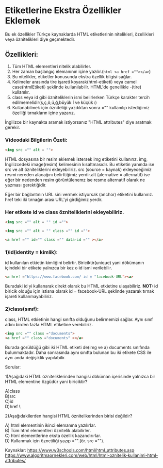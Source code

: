 # Etiketlerine Ekstra Özellikler Eklemek

Bu ek özellikler Türkçe kaynaklarda HTML etiketlerinin nitelikleri, özellikleri veya öznitelikleri diye geçmektedir.

## Özellikleri:
1. Tüm HTML elementleri nitelik alabilirler.
2. Her zaman başlangıç elemanının içine yazılır.(````html
<a href =""></a>````)
3. Bu nitelikler, etiketler konusunda ekstra özellik bilgisi sağlar.
4. Kelimeler arasında tire işareti koyarak(html-etiketi) veya camel case(htmlEtiketi) şeklinde kullanılabilir. HTML'de genellikle -(tire) kullanılır.
5. class veya id gibi özniteliklerin ismi belirlerken Türkçe karakter tercih edilmemelidir(ş,ç,ö,ü,ğ,büyük İ ve küçük ı)
6. Kullanabilmek için özniteliği yazdıktan sonra ="" kullanılıp istediğimiz özelliği tırnakların içine yazarız.

İngilizce bir kaynakta aramak istiyorsanız "HTML attributes" diye aratmak gerekir.

### Videodaki Bilgilerin Özeti:

````html
<img src ="" alt = "">
````
HTML dosyasına bir resim eklemek istersek img etiketini kullanırız. img, İngilizcedeki image(resim) kelimesinin kısaltmasıdır. Bu etiketin yanında ise src ve alt özniteliklerini ekleyebiliriz. src (source = kaynak) ekleyeceğimiz resmi nereden alacağını belirttiğimiz yerdir.alt (alernative = alternatif) ise eğer bir nedenden resim görüntülenemz ise resme alternatif olarak ne yazması gerektiğidir.

<a href =""></a>

Eğer bir bağlantının URL sini vermek istiyorsak <a> (anchor) etiketini kullanırız. href teki iki tırnağın arası URL'yi girdiğimiz yerdir.


### **Her etikete id ve class özniteliklerini ekleyebiliriz.**

````html
<img src ="" alt = "" id ="">

<img src ="" alt = "" class ="" id ="">

<a href ="" id="" class ="" data-id ="" ></a>
````

### 1)id(identity = kimlik):

id kullanılan etkietin kimliğini belirtir. Biriciktir(unique) yani dökümanın içindeki bir etikete yalnızca bir kez o id ismi verilebilir.

````html
<a href ="https://www.facebook.com/ id = "facebook-URL"><a>
````


Buradaki id yi kullanarak direkt olarak bu HTML etkietine ulaşabiliriz. 
**NOT:** id biricik olduğu için istisna olarak id = facebook-URL şeklinde yazarak tırnak işareti kullanmayabiliriz.


### 2)class(sınıf):

class, HTML etkietinin hangi sınıfta olduğunu belirmemizi sağlar. Aynı sınıf adını birden fazla HTML etiketine verebiliriz.

````html
<img src ="" class ="documents">
<a href ="" class ="documents" ></a>
````
Burada görüldüğü gibi iki HTML etiketi de(img ve a) documents sınıfında bulunmaktadır. Daha sonrasında aynı sınıfta bulunan bu iki etikete CSS ile aynı anda değişiklik yapılabilir.


Sorular: 

1)Aşağıdaki HTML özniteliklerinden hangisi döküman içerisinde yalnızca bir HTML elementine özgüdür yani biriciktir?

A)class \
B)src \
C)id \
D)href \

2)Aşağıdakilerden hangisi HTML öznitelikerinden birisi değildir?

A) html elementinin ikinci elemanına yazılırlar. \
B) Tüm html elementleri öznitelik alabilirler. \
C) html elementlerine eksta özellik kazandırırlar. \
D) Kullanmak için öznetiliği yazıp ="".(ör. src ="").




Kaynaklar: https://www.w3schools.com/html/html_attributes.asp
           https://www.algoritmaornekleri.com/web/html/html-oznitelik-kullanimi-html-attributes/
           


